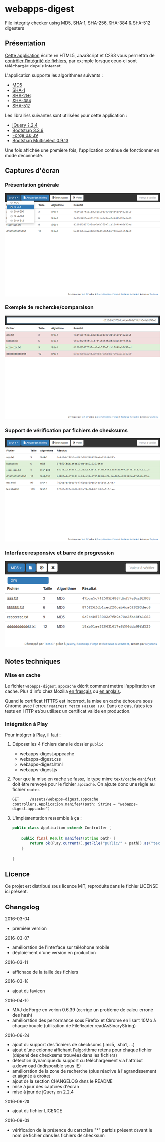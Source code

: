 # webapps-digest

File integrity checker using MD5, SHA-1, SHA-256, SHA-384 &amp; SHA-512 digesters

## Présentation

[Cette application](http://techgp.fr/webapps/webapps-digest.html) écrite en HTML5, JavaScript et CSS3 vous permettra de [contrôler l'intégrité de fichiers](https://fr.wikipedia.org/wiki/Somme_de_contr%C3%B4le), par exemple lorsque ceux-ci sont téléchargés depuis Internet.

L'application supporte les algorithmes suivants :

- [MD5](https://fr.wikipedia.org/wiki/MD5)
- [SHA-1](https://fr.wikipedia.org/wiki/SHA-1)
- [SHA-256](https://fr.wikipedia.org/wiki/SHA-2)
- [SHA-384](https://fr.wikipedia.org/wiki/SHA-2)
- [SHA-512](https://fr.wikipedia.org/wiki/SHA-2)

Les librairies suivantes sont utilisées pour cette application :

- [jQuery 2.2.4](http://jquery.com/)
- [Bootstrap 3.3.6](http://getbootstrap.com/css/)
- [Forge 0.6.39](https://github.com/digitalbazaar/forge)
- [Bootstrap Multiselect 0.9.13](https://github.com/davidstutz/bootstrap-multiselect)

Une fois affichée une première fois, l'application continue de fonctionner en mode déconnecté.

## Captures d'écran

### Présentation générale

![webapps-digest-1.png](./screenshots/webapps-digest-1.png)

### Exemple de recherche/comparaison

![webapps-digest-2.png](./screenshots/webapps-digest-2.png)

### Support de vérification par fichiers de checksums

![webapps-digest-3.png](./screenshots/webapps-digest-3.png)

### Interface responsive et barre de progression

![webapps-digest-4.png](./screenshots/webapps-digest-4.png)

## Notes techniques

### Mise en cache

Le fichier `webapps-digest.appcache` décrit comment mettre l'application en cache. Plus d'info chez Mozilla [en français](https://developer.mozilla.org/fr/docs/Utiliser_Application_Cache) ou [en anglais](https://developer.mozilla.org/en-US/docs/Web/HTML/Using_the_application_cache).

Quand le certificat HTTPS est incorrect, la mise en cache échouera sous Chrome avec l'erreur `Manifest fetch Failed (9)`. Dans ce cas, faites les tests en HTTP et/ou utilisez un certificat valide en production.

### Intégration à Play

Pour intégrer à [Play](https://www.playframework.com/), il faut :

1. Déposer les 4 fichiers dans le dossier `public`

    - webapps-digest.appcache
    - webapps-digest.css
    - webapps-digest.html
    - webapps-digest.js

2. Pour que la mise en cache se fasse, le type mime `text/cache-manifest` doit être renvoyé pour le fichier `appcache`. On ajoute donc une règle au fichier `routes`

    ```
    GET		/assets/webapps-digest.appcache		controllers.Application.manifest(path: String = "webapps-digest.appcache")
    ```

3. L'implémentation ressemble à ça :

    ```java
    public class Application extends Controller {

    	public final Result manifest(String path) {
    		return ok(Play.current().getFile("public/" + path)).as("text/cache-manifest");
    	}

    }
    ```

## Licence

Ce projet est distribué sous licence MIT, reproduite dans le fichier LICENSE ici présent.

## Changelog

2016-03-04
- première version

2016-03-07
- amélioration de l'interface sur téléphone mobile
- déploiement d'une version en production

2016-03-11
- affichage de la taille des fichiers

2016-03-18
- ajout du favicon

2016-04-10
- MAJ de Forge en verion 0.6.39 (corrige un problème de calcul erroné des hash)
- amélioration des performance sous Firefox et Chrome en lisant 10Mo à chaque boucle (utilisation de FileReader.readAsBinaryString)

2016-06-24
- ajout du support des fichiers de checksums (.md5, .sha1, ...)
- ajout d'une colonne affichant l'algorithme retenu pour chaque fichier (dépend des checksums trouvées dans les fichiers)
- détection dynamique du support du téléchargement via l'attribut a.download (indisponible sous IE)
- amélioration de la zone de recherche (plus réactive à l'agrandissement et alignée à droite)
- ajout de la section CHANGELOG dans le README
- mise à jour des captures d'écran
- mise à jour de jQuery en 2.2.4

2016-06-28
- ajout du fichier LICENCE

2016-09-09
- vérification de la présence du caractère "*" parfois présent devant le nom de fichier dans les fichiers de checksum
